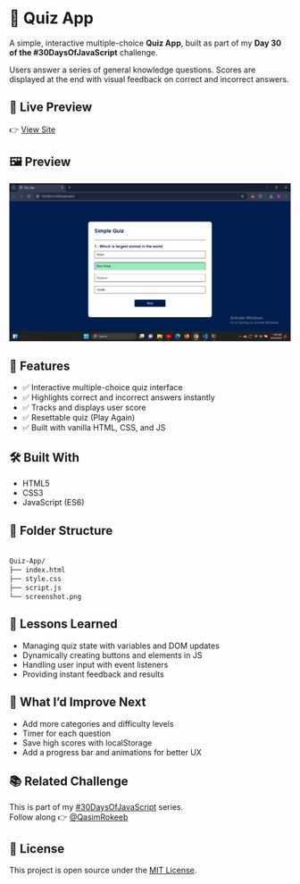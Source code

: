 
# 🧠 Quiz App

A simple, interactive multiple-choice **Quiz App**, built as part of my **Day 30 of the #30DaysOfJavaScript** challenge.

Users answer a series of general knowledge questions. Scores are displayed at the end with visual feedback on correct and incorrect answers.

## 🔗 Live Preview

👉 [View Site](https://qasim-rokeeb.github.io/Quiz-App/)

## 🖼️ Preview

![App Preview](https://raw.githubusercontent.com/Qasim-Rokeeb/Quiz-App/main/screenshot.png)

## 🚀 Features

- ✅ Interactive multiple-choice quiz interface  
- ✅ Highlights correct and incorrect answers instantly  
- ✅ Tracks and displays user score  
- ✅ Resettable quiz (Play Again)  
- ✅ Built with vanilla HTML, CSS, and JS

## 🛠️ Built With

- HTML5  
- CSS3  
- JavaScript (ES6)

## 📁 Folder Structure

```

Quiz-App/
├── index.html
├── style.css
├── script.js
└── screenshot.png

```

## 📌 Lessons Learned

- Managing quiz state with variables and DOM updates  
- Dynamically creating buttons and elements in JS  
- Handling user input with event listeners  
- Providing instant feedback and results

## 🧠 What I’d Improve Next

- Add more categories and difficulty levels  
- Timer for each question  
- Save high scores with localStorage  
- Add a progress bar and animations for better UX

## 📚 Related Challenge

This is part of my [#30DaysOfJavaScript](https://twitter.com/search?q=%2330DaysOfJavaScript) series.  
Follow along 👉 [@QasimRokeeb](https://twitter.com/QasimRokeeb)

## 📜 License

This project is open source under the [MIT License](LICENSE).
```

